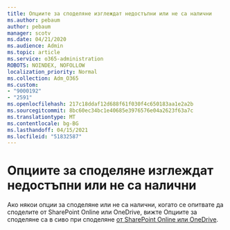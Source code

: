 ```yaml
---
title: Опциите за споделяне изглеждат недостъпни или не са налични
ms.author: pebaum
author: pebaum
manager: scotv
ms.date: 04/21/2020
ms.audience: Admin
ms.topic: article
ms.service: o365-administration
ROBOTS: NOINDEX, NOFOLLOW
localization_priority: Normal
ms.collection: Adm_O365
ms.custom:
- "9000192"
- "2591"
ms.openlocfilehash: 217c18ddaf12d688f61f030f4c650183aa1e2a2b
ms.sourcegitcommit: 8bc60ec34bc1e40685e3976576e04a2623f63a7c
ms.translationtype: MT
ms.contentlocale: bg-BG
ms.lasthandoff: 04/15/2021
ms.locfileid: "51832587"
---
```

# <a name="sharing-options-appear-dim-or-are-not-available"></a>Опциите за споделяне изглеждат недостъпни или не са налични

Ако някои опции за споделяне или не са налични, когато се опитвате да споделите от SharePoint Online или OneDrive, вижте Опциите за споделяне са в сиво при споделяне [от SharePoint Online или OneDrive](https://docs.microsoft.com/sharepoint/support/administration/sharing-options-grayed-out-when-sharing-from-sharepoint-online-or-onedrive).